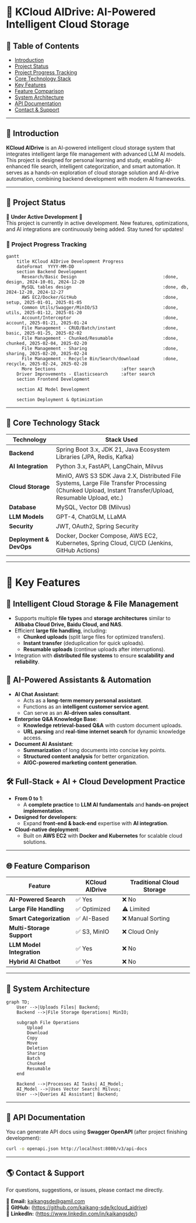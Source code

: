 # 🚀 KCloud AIDrive: AI-Powered Intelligent Cloud Storage

## 📌 Table of Contents
- [Introduction](#introduction)
- [Project Status](#-project-status)
- [Project Progress Tracking](#-project-progress-tracking)
- [Core Technology Stack](#core-technology-stack)
- [Key Features](#key-features)
- [Feature Comparison](#feature-comparison)
- [System Architecture](#system-architecture)
- [API Documentation](#api-documentation)
- [Contact & Support](#-contact--support)

---

## 🚀 Introduction

**KCloud AIDrive** is an AI-powered intelligent cloud storage system that integrates intelligent large file management with advanced LLM AI models. This project is designed for personal learning and study, enabling AI-enhanced file search, intelligent categorization, and smart automation. It serves as a hands-on exploration of cloud storage solution and AI-drive automation, combining backend development with modern AI frameworks. 

---

## 📌 Project Status
🚧 **Under Active Development** 🚧  
This project is currently in active development. New features, optimizations, and AI integrations are continuously being added. Stay tuned for updates!

### 🚀 Project Progress Tracking
```mermaid
gantt
    title KCloud AIDrive Development Progress
    dateFormat  YYYY-MM-DD
    section Backend Development
      Research/Basic Design                                 :done, design, 2024-10-01, 2024-12-20
      MySQL tables design                                   :done, db, 2024-12-20, 2024-12-27
      AWS EC2/Docker/GitHub                                 :done, setup, 2025-01-01, 2025-01-05
      Common Utils/Swagger/MinIO/S3                         :done, utils, 2025-01-12, 2025-01-20
      Account/Interceptor                                   :done, account, 2025-01-21, 2025-01-24
      File Management - CRUD/Batch/instant                  :done, basic, 2025-01-25, 2025-02-02
      File Management - Chunked/Resumable                   :done, chunked, 2025-02-04, 2025-02-20
      File Management - Sharing                             :done, sharing, 2025-02-20, 2025-02-24
      File Management - Recycle Bin/Search/download         :done, recycle, 2025-02-24, 2025-02-28
      More Sections                         :after search                           
    Driver Improvements - Elasticsearch     :after search
    section Frontend Development
        
    section AI Model Development

    section Deployment & Optimization
```

---

## 🔧 Core Technology Stack
| Technology                       | Stack Used                                                                                                                                             |
|----------------------------------|--------------------------------------------------------------------------------------------------------------------------------------------------------|
| **Backend**                      | Spring Boot 3.x, JDK 21, Java Ecosystem Libraries (JPA, Redis, Kafka)                                                                                  |
| **AI Integration**               | Python 3.x, FastAPI, LangChain, Milvus                                                                                                                 |
| **Cloud Storage**                | MinIO, AWS S3 SDK Java 2.X, Distributed File Systems, Large File Transfer Processing (Chunked Upload, Instant Transfer/Upload, Resumable Upload, etc.) |
| **Database**                     | MySQL, Vector DB (Milvus)                                                                                                                              |
| **LLM Models**                   | GPT-4, ChatGLM, LLaMA                                                                                                                                  |
| **Security**                     | JWT, OAuth2, Spring Security                                                                                                                           |
| **Deployment & DevOps**          | Docker, Docker Compose, AWS EC2, Kubernetes, Spring Cloud, CI/CD (Jenkins, GitHub Actions)                                                             |

---

# 🚀 Key Features

## 📂 Intelligent Cloud Storage & File Management
- Supports multiple **file types** and **storage architectures** similar to **Alibaba Cloud Drive, Baidu Cloud, and NAS**.
- Efficient **large file handling**, including:
    - **Chunked uploads** (split large files for optimized transfers).
    - **Instant transfer** (deduplication for quick uploads).
    - **Resumable uploads** (continue uploads after interruptions).
- Integration with **distributed file systems** to ensure **scalability and reliability**.

## 🤖 AI-Powered Assistants & Automation
- **AI Chat Assistant**:
    - Acts as a **long-term memory personal assistant**.
    - Functions as an **intelligent customer service agent**.
    - Can serve as an **AI-driven sales consultant**.
- **Enterprise Q&A Knowledge Base**:
    - **Knowledge retrieval-based Q&A** with custom document uploads.
    - **URL parsing** and **real-time internet search** for dynamic knowledge access.
- **Document AI Assistant**:
    - **Summarization** of long documents into concise key points.
    - **Structured content analysis** for better organization.
    - **AIGC-powered marketing content generation**.

## 🛠 Full-Stack + AI + Cloud Development Practice
- **From 0 to 1**:
    - A **complete practice** to **LLM AI fundamentals** and **hands-on project implementation**.
- **Designed for developers**:
    - Expand **front-end & back-end** expertise with **AI integration**.
- **Cloud-native deployment**:
    - Built on **AWS EC2** with **Docker and Kubernetes** for scalable cloud solutions.

---

## 🌐 Feature Comparison
| Feature               | KCloud AIDrive   | Traditional Cloud Storage |
|----------------------|------------------|--------------------------|
| **AI-Powered Search** | ✅ Yes            | ❌ No |
| **Large File Handling** | ✅ Optimized      | ⚠️ Limited |
| **Smart Categorization** | ✅ AI-Based       | ❌ Manual Sorting |
| **Multi-Storage Support** | ✅ S3, MinIO      | ❌ Cloud Only |
| **LLM Model Integration** | ✅ Yes            | ❌ No |
| **Hybrid AI Chatbot** | ✅ Yes            | ❌ No |

---

## 🔄 System Architecture
```mermaid
graph TD;
    User -->|Uploads Files| Backend;
    Backend -->|File Storage Operations| MinIO;

    subgraph File Operations
        Upload
        Download
        Copy
        Move
        Deletion
        Sharing
        Batch
        Chunked
        Resumable
    end
    
    Backend -->|Processes AI Tasks| AI_Model;
    AI_Model -->|Uses Vector Search| Milvus;
    User -->|Queries AI Assistant| Backend;
```

---

## 📘 API Documentation
You can generate API docs using **Swagger OpenAPI** (after project finishing development):
```sh
curl -o openapi.json http://localhost:8080/v3/api-docs
```

---


## 🌎 Contact & Support
For questions, suggestions, or issues, please contact me directly.

📩 **Email:** kaikangsde@gamil.com  
🐙 **GitHub:** (https://github.com/kaikang-sde/kcloud_aidrive)  
🔗 **LinkedIn:** (https://www.linkedin.com/in/kaikangsde/)

